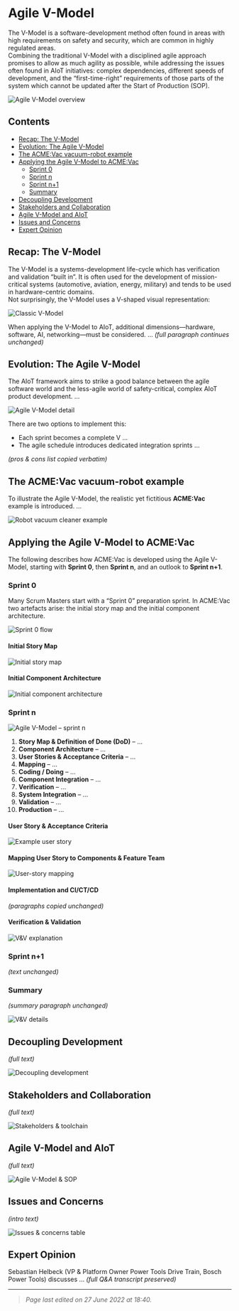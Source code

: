 # Agile V-Model <!-- docs/agile_v_model.md -->

The V-Model is a software-development method often found in areas with high requirements on safety and security, which are common in highly regulated areas.  
Combining the traditional V-Model with a disciplined agile approach promises to allow as much agility as possible, while addressing the issues often found in AIoT initiatives: complex dependencies, different speeds of development, and the “first-time-right” requirements of those parts of the system which cannot be updated after the Start of Production (SOP).

![Agile V-Model overview](https://aiotplaybook.org/images/thumb/9/94/1.0_Agile_V-Model.png/2000px-1.0_Agile_V-Model.png)

## Contents
- [Recap: The V-Model](#recap-the-v-model)  
- [Evolution: The Agile V-Model](#evolution-the-agile-v-model)  
- [The ACME:Vac vacuum-robot example](#the-acmevac-vacuum-robot-example)  
- [Applying the Agile V-Model to ACME:Vac](#applying-the-agile-v-model-to-acmevac)  
  - [Sprint 0](#sprint-0)  
  - [Sprint n](#sprint-n)  
  - [Sprint n+1](#sprint-n1)  
  - [Summary](#summary)  
- [Decoupling Development](#decoupling-development)  
- [Stakeholders and Collaboration](#stakeholders-and-collaboration)  
- [Agile V-Model and AIoT](#agile-v-model-and-aiot)  
- [Issues and Concerns](#issues-and-concerns)  
- [Expert Opinion](#expert-opinion)

## Recap: The V-Model

The V-Model is a systems-development life-cycle which has verification and validation “built in”. It is often used for the development of mission-critical systems (automotive, aviation, energy, military) and tends to be used in hardware-centric domains.  
Not surprisingly, the V-Model uses a V-shaped visual representation:

![Classic V-Model](https://aiotplaybook.org/images/thumb/9/9c/2.6-VModel.png/900px-2.6-VModel.png)

When applying the V-Model to AIoT, additional dimensions—hardware, software, AI, networking—must be considered. … *(full paragraph continues unchanged)*

## Evolution: The Agile V-Model

The AIoT framework aims to strike a good balance between the agile software world and the less-agile world of safety-critical, complex AIoT product development. …  

![Agile V-Model detail](https://aiotplaybook.org/images/thumb/c/c2/2.1-AgileV.png/800px-2.1-AgileV.png)

There are two options to implement this:

- Each sprint becomes a complete V …  
- The agile schedule introduces dedicated integration sprints …

*(pros & cons list copied verbatim)*

## The ACME:Vac vacuum-robot example

To illustrate the Agile V-Model, the realistic yet fictitious **ACME:Vac** example is introduced. …  

![Robot vacuum cleaner example](https://aiotplaybook.org/images/thumb/1/13/0.2.1_Robo_Vacuum.png/700px-0.2.1_Robo_Vacuum.png)

## Applying the Agile V-Model to ACME:Vac

The following describes how ACME:Vac is developed using the Agile V-Model, starting with **Sprint 0**, then **Sprint n**, and an outlook to **Sprint n+1**.

### Sprint 0

Many Scrum Masters start with a “Sprint 0” preparation sprint. In ACME:Vac two artefacts arise: the initial story map and the initial component architecture.

![Sprint 0 flow](https://aiotplaybook.org/images/thumb/7/70/2.1-Sprint0.png/800px-2.1-Sprint0.png)

#### Initial Story Map

![Initial story map](https://aiotplaybook.org/images/thumb/2/2c/2.1-Example-Story-Map.png/800px-2.1-Example-Story-Map.png)

#### Initial Component Architecture

![Initial component architecture](https://aiotplaybook.org/images/thumb/f/f2/2.1-Example-Component-Architecture.png/800px-2.1-Example-Component-Architecture.png)

### Sprint n

![Agile V-Model – sprint n](https://aiotplaybook.org/images/thumb/6/69/2.6-AgileVModelBasic.png/1000px-2.6-AgileVModelBasic.png)

1. **Story Map & Definition of Done (DoD)** – …  
2. **Component Architecture** – …  
3. **User Stories & Acceptance Criteria** – …  
4. **Mapping** – …  
5. **Coding / Doing** – …  
6. **Component Integration** – …  
7. **Verification** – …  
8. **System Integration** – …  
9. **Validation** – …  
10. **Production** – …

#### User Story & Acceptance Criteria

![Example user story](https://aiotplaybook.org/images/thumb/0/0c/2.1-Example-User-Story.png/800px-2.1-Example-User-Story.png)

#### Mapping User Story to Components & Feature Team

![User-story mapping](https://aiotplaybook.org/images/thumb/6/61/2.1-Example-US2Comp-Mapping.png/800px-2.1-Example-US2Comp-Mapping.png)

#### Implementation and CI/CT/CD

*(paragraphs copied unchanged)*

#### Verification & Validation

![V&V explanation](https://aiotplaybook.org/images/thumb/1/11/2.1-VVExplanation.png/1000px-2.1-VVExplanation.png)

### Sprint n+1

*(text unchanged)*

### Summary

*(summary paragraph unchanged)*

![V&V details](https://aiotplaybook.org/images/thumb/2/2a/2.1-VVDetails.png/1000px-2.1-VVDetails.png)

## Decoupling Development

*(full text)*

![Decoupling development](https://aiotplaybook.org/images/thumb/a/ae/2.1-Sprint-n%2B%2B.png/1000px-2.1-Sprint-n%2B%2B.png)

## Stakeholders and Collaboration

*(full text)*

![Stakeholders & toolchain](https://aiotplaybook.org/images/thumb/4/4f/2.1-AgileVContext.png/1000px-2.1-AgileVContext.png)

## Agile V-Model and AIoT

*(full text)*

![Agile V-Model & SOP](https://aiotplaybook.org/images/thumb/0/03/2.6.SOP.png/1000px-2.6.SOP.png)

## Issues and Concerns

*(intro text)*

![Issues & concerns table](https://aiotplaybook.org/images/thumb/8/82/Issues.png/800px-Issues.png)

## Expert Opinion

Sebastian Helbeck (VP & Platform Owner Power Tools Drive Train, Bosch Power Tools) discusses … *(full Q&A transcript preserved)*

---

> *Page last edited on 27 June 2022 at 18:40.*

